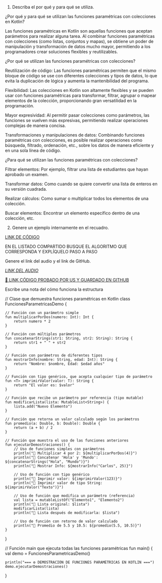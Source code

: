1. Describa el por qué y para qué se utiliza.

¿Por qué y para qué se utilizan las funciones paramétricas con colecciones en Kotlin?

Las funciones paramétricas en Kotlin son aquellas funciones que aceptan parámetros para realizar alguna tarea. Al combinar funciones paramétricas con colecciones (como listas, conjuntos y mapas), se obtiene un poder de manipulación y transformación de datos mucho mayor, permitiendo a los programadores crear soluciones flexibles y reutilizables.

¿Por qué se utilizan las funciones paramétricas con colecciones?

Reutilización de código: Las funciones paramétricas permiten que el mismo bloque de código se use con diferentes colecciones y tipos de datos, lo que evita la duplicación de lógica y aumenta la mantenibilidad del programa.

Flexibilidad: Las colecciones en Kotlin son altamente flexibles y se pueden usar con funciones paramétricas para transformar, filtrar, agrupar o mapear elementos de la colección, proporcionando gran versatilidad en la programación.

Mayor expresividad: Al permitir pasar colecciones como parámetros, las funciones se vuelven más expresivas, permitiendo realizar operaciones complejas de manera concisa.

Transformaciones y manipulaciones de datos: Combinando funciones paramétricas con colecciones, es posible realizar operaciones como búsqueda, filtrado, ordenación, etc., sobre los datos de manera eficiente y en una sola línea de código.

¿Para qué se utilizan las funciones paramétricas con colecciones?

Filtrar elementos: Por ejemplo, filtrar una lista de estudiantes que hayan aprobado un examen.

Transformar datos: Como cuando se quiere convertir una lista de enteros en su versión cuadrada.

Realizar cálculos: Como sumar o multiplicar todos los elementos de una colección.

Buscar elementos: Encontrar un elemento específico dentro de una colección, etc.

2. Genere un ejemplo internamente en el recuadro.

[LINK DE CÓDIGO](https://pl.kotl.in/0v56nF-4q)

EN EL LISTADO COMPARTIDO BUSQUE EL ALGORITMO QUE CORRESPONDA Y EXPLÍQUELO PASO A PASO

Genere el link del audio y el link de GitHub.

[*LINK DEL AUDIO*](https://github.com/Lastshaw0724/Tarjetas-kotlin-/blob/main/FUNCIONESPARAMETRICAS/FUNCIONES-PARAMETRICAS.mp3)

[🔗 LINK CÓDIGO PROBADO POR US Y GUARDADO EN GITHUB](https://github.com/Lastshaw0724/Tarjetas-kotlin-/blob/main/FUNCIONESPARAMETRICAS/funparametricas.png)

Escribe una nota del cómo funciona la estructura

// Clase que demuestra funciones paramétricas en Kotlin
class FuncionesParametricasDemo {

    // Función con un parámetro simple
    fun multiplicarPorDos(numero: Int): Int {
        return numero * 2
    }

    // Función con múltiples parámetros
    fun concatenarStrings(str1: String, str2: String): String {
        return str1 + " " + str2
    }

    // Función con parámetros de diferentes tipos
    fun mostrarInfo(nombre: String, edad: Int): String {
        return "Nombre: $nombre, Edad: $edad años"
    }

    // Función con tipo genérico, que acepta cualquier tipo de parámetro
    fun <T> imprimirValor(valor: T): String {
        return "El valor es: $valor"
    }

    // Función que recibe un parámetro por referencia (tipo mutable)
    fun modificarLista(lista: MutableList<String>) {
        lista.add("Nuevo Elemento")
    }

    // Función que retorna un valor calculado según los parámetros
    fun promedio(a: Double, b: Double): Double {
        return (a + b) / 2
    }

    // Función que muestra el uso de las funciones anteriores
    fun ejecutarDemostraciones() {
        // Uso de funciones simples con parámetros
        println("🔹 Multiplicar 4 por 2: ${multiplicarPorDos(4)}")
        println("🔹 Concatenar 'Hola' y 'Mundo': ${concatenarStrings("Hola", "Mundo")}")
        println("🔹 Mostrar Info: ${mostrarInfo("Carlos", 25)}")
        
        // Uso de función con tipo genérico
        println("🔹 Imprimir valor: ${imprimirValor(123)}")
        println("🔹 Imprimir valor de tipo String: ${imprimirValor("Texto")}")

        // Uso de función que modifica un parámetro (referencia)
        val lista = mutableListOf("Elemento1", "Elemento2")
        println("🔹 Lista original: $lista")
        modificarLista(lista)
        println("🔹 Lista después de modificarla: $lista")

        // Uso de función con retorno de valor calculado
        println("🔹 Promedio de 5.5 y 10.5: ${promedio(5.5, 10.5)}")
    }
}

// Función main que ejecuta todas las funciones paramétricas
fun main() {
    val demo = FuncionesParametricasDemo()

    println("=== ⚙️ DEMOSTRACIÓN DE FUNCIONES PARAMÉTRICAS EN KOTLIN ===")
    demo.ejecutarDemostraciones()
}
